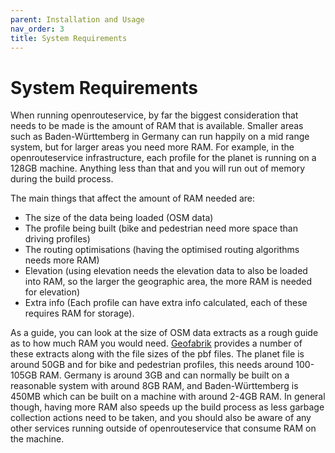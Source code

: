 ```yaml
---
parent: Installation and Usage
nav_order: 3
title: System Requirements
---
```


# System Requirements

When running openrouteservice, by far the biggest consideration that needs to be made is the amount of RAM that is available. Smaller areas such as Baden-Württemberg in Germany can run happily on a mid range system, but for larger areas you need more RAM. For example, in the openrouteservice infrastructure, each profile for the planet is running on a 128GB machine. Anything less than that and you will run out of memory during the build process.

The main things that affect the amount of RAM needed are:
* The size of the data being loaded (OSM data)
* The profile being built (bike and pedestrian need more space than driving profiles)
* The routing optimisations (having the optimised routing algorithms needs more RAM)
* Elevation (using elevation needs the elevation data to also be loaded into RAM, so the larger the geographic area, the more RAM is needed for elevation)
* Extra info (Each profile can have extra info calculated, each of these requires RAM for storage).

As a guide, you can look at the size of OSM data extracts as a rough guide as to how much RAM you would need. [Geofabrik](https://download.geofabrik.de) provides a number of these extracts along with the file sizes of the pbf files. The planet file is around 50GB and for bike and pedestrian profiles, this needs around 100-105GB RAM. Germany is around 3GB and can normally be built on a reasonable system with around 8GB RAM, and Baden-Württemberg is 450MB which can be built on a machine with around 2-4GB RAM. In general though, having more RAM also speeds up the build process as less garbage collection actions need to be taken, and you should also be aware of any other services running outside of openrouteservice that consume RAM on the machine.

 

